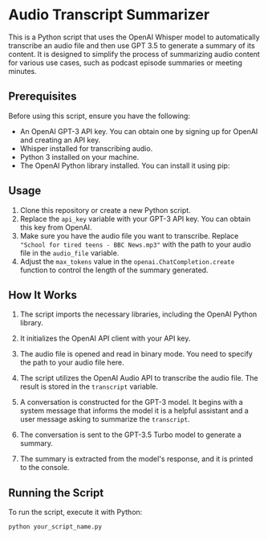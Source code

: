 # Audio Transcript Summarizer

This is a Python script that uses the OpenAI Whisper model to automatically transcribe an audio file and then use GPT 3.5 to generate a summary of its content. It is designed to simplify the process of summarizing audio content for various use cases, such as podcast episode summaries or meeting minutes.

## Prerequisites

Before using this script, ensure you have the following:

- An OpenAI GPT-3 API key. You can obtain one by signing up for OpenAI and creating an API key.
- Whisper installed for transcribing audio.
- Python 3 installed on your machine.
- The OpenAI Python library installed. You can install it using pip:


## Usage

1. Clone this repository or create a new Python script.
2. Replace the `api_key` variable with your GPT-3 API key. You can obtain this key from OpenAI.
3. Make sure you have the audio file you want to transcribe. Replace `"School for tired teens - BBC News.mp3"` with the path to your audio file in the `audio_file` variable.
4. Adjust the `max_tokens` value in the `openai.ChatCompletion.create` function to control the length of the summary generated.

## How It Works

1. The script imports the necessary libraries, including the OpenAI Python library.

2. It initializes the OpenAI API client with your API key.

3. The audio file is opened and read in binary mode. You need to specify the path to your audio file here.

4. The script utilizes the OpenAI Audio API to transcribe the audio file. The result is stored in the `transcript` variable.

5. A conversation is constructed for the GPT-3 model. It begins with a system message that informs the model it is a helpful assistant and a user message asking to summarize the `transcript`.

6. The conversation is sent to the GPT-3.5 Turbo model to generate a summary.

7. The summary is extracted from the model's response, and it is printed to the console.

## Running the Script

To run the script, execute it with Python:

```bash
python your_script_name.py
